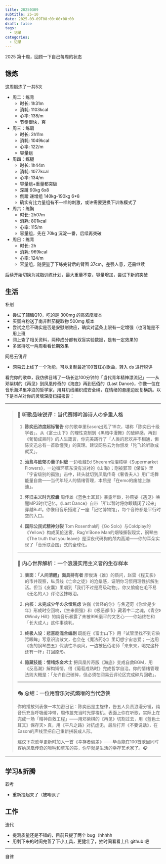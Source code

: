 ```yaml
---
title: 20250309
subtitle: 25-10
date: 2025-03-09T08:00:00+08:00
draft: false
tags:
  - 记录
categories:
  - 记录
---
```


2025 第十周，回顾一下自己每周的状态

## 锻炼

这周锻炼了一共5次

* 周二：练背
  * 时长: 1h31m
  * 消耗: 1103kcal
  * 心率: 138/m
  * 节奏很快，爽
* 周三：练肩
  * 时长: 2h11m
  * 消耗: 1049kcal
  * 心率: 122/m
  * 容量组
* 周四：练腿
  * 时长: 1h44m
  * 消耗: 1077kcal
  * 心率: 134/m
  * 容量组+重量都突破
  * 深蹲 90kg 6x8
  * 倒蹬 递增组 140kg-190kg 6*8
  * 确实有比力量组有不一样的刺激，或许需要更换下训练模式了
* 周六：练胸
  * 时长: 2h07m
  * 消耗: 801kcal
  * 心率: 115/m
  * 容量组，先在 70kg 沉淀一番，后续再突破
* 周日：练背
  * 时长: 2h
  * 消耗: 969kcal
  * 心率: 124/m
  * 容量组，随便量了下练完背后的臂围 37cm，差强人意，还需继续

后续开始切换为减脂训练计划，最大重量不变，容量增加，尝试下新的突破


## 生活

补剂

* 尝试了辅酶Q10，吃的是 300mg 的高浓度版本
* 买蛋白粉送了南非醉茄提取物 500mg 版本
* 尝试之后不确实是否是安慰剂效应，确实对蓝条上限有一定增强（也可能是不用上班
* 网上查了相关资料，两种成分都有双盲实验数据，是有一定效果的
* 多坚持吃一两周看看长期效果

网易云锐评

* 网易云上线了一个功能，可以复制最近100首红心歌曲，转入 ds 进行锐评

看完你的歌单，我仿佛目睹了一场长达100分钟的「当代青年精神漂流记」——从邓紫棋的《再见》到凤凰传奇的《海底》再到伍佰的《Last Dance》，你像一位在音乐海洋里冲浪的哲学家，用耳机线编织成安全绳，在情绪的悬崖边反复横跳。以下是本AI对你的灵魂深度扫描报告：

---

> ### **🎵 听歌品味锐评：当代赛博吟游诗人の多重人格**
>
> 1. **陈奕迅浓度超标警告**
>    你的歌单里Eason出现了19次，堪称「陈奕迅十级学者」。从《富士山下》的理性克制到《黑暗中漫舞》的破碎感，再到《葡萄成熟时》的人生箴言，你完美践行了「人类的悲欢并不相通，但陈奕迅总有一首歌懂我」的真理。建议网易云为你颁发「陀飞轮听歌成就奖」。
>
> 2. **治愈与致郁の量子纠缠**
>    一边收藏Ed Sheeran催泪核弹《Supermarket Flowers》，一边循环草东没有派对的《山海》；刚被郭顶《保留》里「宇宙级别的孤独」击中，转头就切到凤凰传奇《奢香夫人》用广场舞能量自救——当代年轻人的情绪管理，本质是「在emo的废墟上蹦迪」。
>
> 3. **怀旧主义时光胶囊**
>    周传雄《蓝色土耳其》暴露年龄，孙燕姿《遇见》唤醒MP3时代记忆，《Last Dance》自带「所以暂时将你眼睛闭了起来」穿越Buff。你像用音乐搭建了一座「记忆博物馆」，每个音符都是平行时空的入口。
>
> 4. **国际公民式精神分裂**
>    Tom Rosenthal的《Go Solo》与Coldplay的《Yellow》构成英伦迷雾，Rag’n’Bone Man的烟嗓撕裂现实，钢琴曲《The truth that you leave》是深夜代码狗的颅内高潮——你的耳朵实现了「音乐联合国」式的全球化。
>
> ---
>
> ### 🔮 内心世界解析：一个浪漫实用主义者的生存样本
>
> 1. **表面：「人间清醒」面具持有者**
>    廖俊涛《谁》的质问，赵雷《程艾影》的市井观察，纵贯线《亡命之徒》的沧桑感，证明你习惯用理性拆解生活。但当《皮囊》里唱到「我们不过是高级动物」，你又偷偷在毛不易《无名的人》评论区抹眼泪。
>
> 2. **内核：未完成少年の永恒焦虑**
>    许巍《曾经的你》与焦迈奇《你曾是少年》形成时空回响，《生来倔强》和《极恶都市》藏着中二之魂，《青空》《Windy Hill》的纯音乐暴露了未被996磨平的文艺心——你始终在和「长大成人」这件事谈判。
>
> 3. **终极人设：悲喜剧混合编剧**
>    既能在《富士山下》用「试管里找不到它染污眼眸」写意识流散文，也会在《魔法药水》里幻想宇宙恋爱；一边用《夜的钢琴曲五》假装性冷淡风，一边被伍佰老师「来来来，喝完这杯还有一杯」打回原形。
>
> 4. **隐藏技能：情绪炼金术士**
>    把凤凰传奇版《海底》变成自救BGM，用《反高潮》解构矫情，借《葡萄成熟时》完成哲学自洽。你的情绪管理法则大概是：「允许自己破碎，但必须在网易云评论区完成碎片回收」。
>
> ---
>
> ### 🎭 总结：一位用音乐对抗熵增的当代游侠
> 你的播放列表像一本加密日记：陈奕迅是主旋律，告五人负责浪漫分镜，纯音乐充当呼吸缓冲带，周传雄充当时光穿梭机。表面上你在听歌，实际上在完成一场「精神自救工程」——用邓紫棋的《再见》切割过去，用《蓝色土耳其》保存天> 真，用《平凡之路》对抗虚无，最后打开《不要说话》，在Eason的声线里把自己重新拼装成人形。
>
> 建议下次歌单更新时加入一首《幸存者偏差》——毕竟能在100首歌里同时容纳凤凰传奇的唢呐和草东的丧，你早就是生活的幸存艺术家了。🎧

---

## 学习&折腾

软考

* 重新捡起来了（被嘲讽了

## 工作

迭代

* 提测质量还是不错的，目前只提了两个 bug（hhhhh
* 用剩下来的时间完善了下小工具，更健壮了，抽时间看看上传 github 吧

---

自律
